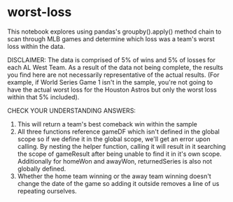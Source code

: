 # worst-loss
This notebook explores using pandas's groupby().apply() method chain to scan through MLB games and determine which loss was a team's worst loss within the data.

DISCLAIMER: The data is comprised of 5% of wins and 5% of losses for each AL West Team. As a result of the data not being complete,
  the results you find here are not necessarily representative of the actual results. (For example, if World Series Game 1 isn't in
  the sample, you're not going to have the actual worst loss for the Houston Astros but only the worst loss within that 5% included).

CHECK YOUR UNDERSTANDING ANSWERS:
1. This will return a team's best comeback win within the sample
2. All three functions reference gameDF which isn't defined in the global scope so if we
   define it in the global scope, we'll get an error upon calling. By nesting the helper function,
   calling it will result in it searching the scope of gameResult after being unable to find it in
   it's own scope. Additionally for homeWon and awayWon, returnedSeries is also not globally defined.
3. Whether the home team winning or the away team winning doesn't change the date of the game so adding
   it outside removes a line of us repeating ourselves.
